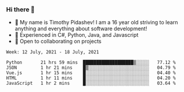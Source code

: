 ### Hi there 👋
- :adult: My name is Timothy Pidashev! I am a 16 year old striving to learn anything and everything about software development!
- :evergreen_tree: Experienced in C#, Python, Java, and Javascript
- 👯 Open to collaborating on projects

<!--START_SECTION:waka-->
```text
Week: 12 July, 2021 - 18 July, 2021

Python       21 hrs 59 mins  ███████████████████▒░░░░░   77.12 % 
JSON         1 hr 21 mins    █▒░░░░░░░░░░░░░░░░░░░░░░░   04.79 % 
Vue.js       1 hr 15 mins    █░░░░░░░░░░░░░░░░░░░░░░░░   04.40 % 
HTML         1 hr 11 mins    █░░░░░░░░░░░░░░░░░░░░░░░░   04.20 % 
JavaScript   1 hr 2 mins     █░░░░░░░░░░░░░░░░░░░░░░░░   03.64 % 
```
<!--END_SECTION:waka-->
